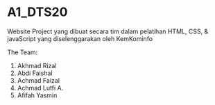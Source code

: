 # A1_DTS20
Website Project yang dibuat secara tim dalam pelatihan HTML, CSS, & javaScript yang diselenggarakan oleh KemKominfo

The Team:

1. Akhmad Rizal
2. Abdi Faishal
3. Achmad Faizal
4. Achmad Lutfi A.
5. Afifah Yasmin
